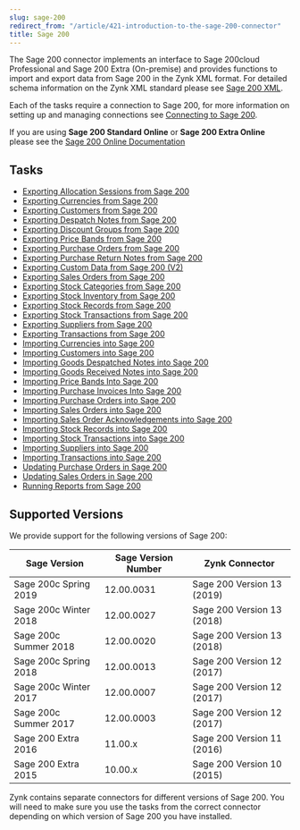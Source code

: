 ```yaml
---
slug: sage-200
redirect_from: "/article/421-introduction-to-the-sage-200-connector"
title: Sage 200
---
```

The Sage 200 connector implements an interface to Sage 200cloud Professional and Sage 200 Extra (On-premise) and provides functions to import and export data from Sage 200 in the Zynk XML format. For detailed schema information on the Zynk XML standard please see [Sage 200 XML](sage-200-xml).

Each of the tasks require a connection to Sage 200, for more information on setting up and managing connections see [Connecting to Sage 200](connecting-to-sage-200).

If you are using **Sage 200 Standard Online** or **Sage 200 Extra Online** please see the [Sage 200 Online Documentation](sage-200-online)

## Tasks

 * [Exporting Allocation Sessions from Sage 200](exporting-allocation-sessions-from-sage-200) 
 * [Exporting Currencies from Sage 200](exporting-currencies-from-sage-200)
 * [Exporting Customers from Sage 200](exporting-customers-from-sage-200)
 * [Exporting Despatch Notes from Sage 200](exporting-despatch-notes-from-sage-200)
 * [Exporting Discount Groups from Sage 200](exporting-discount-groups-from-sage-200)
 * [Exporting Price Bands from Sage 200](exporting-price-bands-from-sage-200)
 * [Exporting Purchase Orders from Sage 200](exporting-purchase-orders-from-sage-200)
 * [Exporting Purchase Return Notes from Sage 200](exporting-purchase-return-notes-from-sage-200)
 * [Exporting Custom Data from Sage 200 (V2)](exporting-custom-data-from-sage-200-v2)
 * [Exporting Sales Orders from Sage 200](exporting-sales-orders-from-sage-200)
 * [Exporting Stock Categories from Sage 200](exporting-stock-categories-from-sage-200)
 * [Exporting Stock Inventory from Sage 200](exporting-stock-inventory-from-sage-200)
 * [Exporting Stock Records from Sage 200](exporting-stock-records-from-sage-200)
 * [Exporting Stock Transactions from Sage 200](exporting-stock-transactions-from-sage-200)
 * [Exporting Suppliers from Sage 200](exporting-suppliers-from-sage-200)
 * [Exporting Transactions from Sage 200](exporting-transactions-from-sage-200)
 * [Importing Currencies into Sage 200](importing-currencies-into-sage-200)
 * [Importing Customers into Sage 200](importing-customers-into-sage-200)
 * [Importing Goods Despatched Notes into Sage 200](importing-goods-despatched-notes-into-sage-200)
 * [Importing Goods Received Notes into Sage 200](importing-goods-received-notes-into-sage-200)
 * [Importing Price Bands Into Sage 200](importing-price-bands-into-sage-200)
 * [Importing Purchase Invoices Into Sage 200](importing-purchase-invoices-into-sage-200)
 * [Importing Purchase Orders into Sage 200](importing-purchase-orders-into-sage-200)
 * [Importing Sales Orders into Sage 200](importing-sales-orders-into-sage-200)
 * [Importing Sales Order Acknowledgements into Sage 200](importing-sales-order-acknowledgements-into-sage-200)
 * [Importing Stock Records into Sage 200](importing-stock-records-into-sage-200)
 * [Importing Stock Transactions into Sage 200](importing-stock-transactions-into-sage-200)
 * [Importing Suppliers into Sage 200](importing-suppliers-into-sage-200)
 * [Importing Transactions into Sage 200](importing-transactions-into-sage-200)
 * [Updating Purchase Orders in Sage 200](updating-purchase-orders-in-sage-200)
 * [Updating Sales Orders in Sage 200](updating-sales-orders-in-sage-200)
 * [Running Reports from Sage 200](running-reports-from-sage-200)

## Supported Versions
We provide support for the following versions of Sage 200:

| Sage Version | Sage Version Number | Zynk Connector |
| --- | --- | --- |
| Sage 200c Spring 2019 | 12.00.0031 | Sage 200 Version 13 (2019) |
| Sage 200c Winter 2018 | 12.00.0027 | Sage 200 Version 13 (2018) |
| Sage 200c Summer 2018 | 12.00.0020 | Sage 200 Version 13 (2018) |
| Sage 200c Spring 2018 | 12.00.0013 | Sage 200 Version 12 (2017) |
| Sage 200c Winter 2017 | 12.00.0007 | Sage 200 Version 12 (2017) |
| Sage 200c Summer 2017 | 12.00.0003 | Sage 200 Version 12 (2017) |
| Sage 200 Extra 2016 | 11.00.x | Sage 200 Version 11 (2016) |
| Sage 200 Extra 2015 | 10.00.x | Sage 200 Version 10 (2015) |

Zynk contains separate connectors for different versions of Sage 200. You will need to make sure you use the tasks from the correct connector depending on which version of Sage 200 you have installed.
